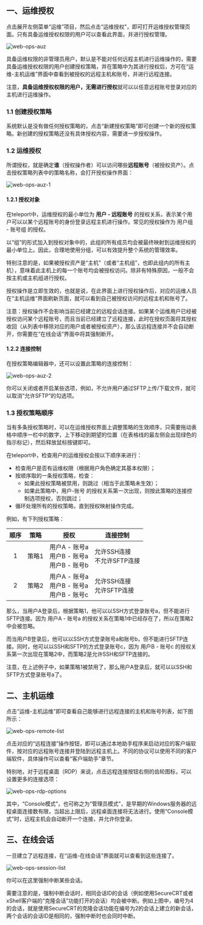 ## 一、运维授权

点击展开左侧菜单“运维”项目，然后点击“运维授权”，即可打开运维授权管理页面。只有具备运维授权权限的用户可以查看此界面，并进行授权管理。

![web-ops-auz](img/web-ops-auz.png)

具备运维权限的非管理员用户，默认是不能对任何远程主机进行运维操作的，需要具备运维授权权限的用户创建授权策略，并在策略中为其进行授权后，方可在“运维-主机运维”界面中查看到被授权的远程主机和账号，并进行远程连接。

注意，**具备运维授权权限的用户，无需进行授权**就可以以任意远程账号登录对应的主机进行运维操作。

### 1.1 创建授权策略

系统默认是没有做任何授权策略的，点击“新建授权策略”即可创建一个新的授权策略。新创建的授权策略还没有具体授权内容，需要进一步授权操作。

### 1.2 运维授权

所谓授权，就是确定**谁**（授权操作者）可以访问哪些**远程账号**（被授权资产）。点击授权策略列表中的策略名称，会打开授权操作界面：

![web-ops-auz-1](img/web-ops-auz-1.png)

#### 1.2.1 授权对象

在teleport中，运维授权的最小单位为 **用户 - 远程账号** 的授权关系，表示某个用户可以以某个远程账号的身份登录远程主机进行操作。常见的授权操作为 用户组 - 账号组 的授权。

以“组”的形式加入到授权对象中的，此组的所有成员均会被最终映射到运维授权的最小单位上。因此，合理地使用分组，可以有效提升整个系统的管理效率。

特别注意的是，如果被授权资产是“主机”（或者“主机组”，也即此组内的所有主机），意味着此主机上的每一个账号均会被授权访问。除非有特殊原因，一般不会按主机或主机组进行授权。

授权操作是立即生效的，也就是说，在此界面上进行授权操作后，对应的运维人员在“主机运维”界面刷新页面，就可以看到自己被授权访问的远程主机和账号了。

注意：授权操作不会影响当前已经建立的远程会话连接。如果某个运维用户已经被授权访问某个远程账号，而且当前已经建立了远程连接，此时在授权页面将其授权收回（从列表中移除对应的用户或者被授权资产），那么该远程连接并不会自动断开，你需要在“在线会话”界面中将其强制断开。

#### 1.2.2 连接控制

在授权策略编辑器中，还可以设置此策略的连接控制：

![web-ops-auz-2](img/web-ops-auz-2.png)

你可以关闭或者开启某些选项，例如，不允许用户通过SFTP上传/下载文件，就可以取消“允许SFTP”的勾选项。

### 1.3 授权策略顺序

当有多条授权策略时，可以在运维授权界面上调整策略的生效顺序，只需要拖动表格中顺序一栏中的数字，上下移动到期望的位置（在表格线的最左侧会出现绿色的指示标记），然后释放鼠标按键即可。

在teleport中，检查用户的运维授权会按以下顺序来进行：

 - 检查用户是否有运维权限（根据用户角色确定其基本权限）；
 - 按顺序取的一条授权策略，检查：
     - 如果此授权策略被禁用，则跳过（相当于此策略未生效）；
     - 如果此策略中，用户-账号 的授权关系第一次出现，则按此策略的连接控制选项授权，否则跳过；
 - 循环处理所有的授权策略，直到授权映射操作完成。

例如，有下列授权策略：

| 顺序 | 策略  | 授权                                                | 连接控制                        |
| :--: | :---: | --------------------------------------------------- | ------------------------------- |
|  1   | 策略1 | 用户A - 账号a<br />用户B - 账号a<br />用户B - 账号b | 允许SSH连接<br />不允许SFTP连接 |
|  2   | 策略2 | 用户A - 账号a<br />用户B - 账号a<br />用户B - 账号c | 允许SSH连接<br />允许SFTP连接   |

那么，当用户A登录后，根据策略1，他可以以SSH方式登录账号a，但不能进行SFTP连接。因为 用户A - 账号a 的授权关系在策略1中已经存在了，所以在策略2中会被忽略。

而当用户B登录后，他可以以SSH方式登录账号a和账号b，但不能进行SFTP连接。同时，他可以以SSH和SFTP的方式登录账号c，因为 用户B - 账号c 的授权关系第一次出现在策略2中，而策略2是允许SSH和SFTP连接的。

注意，在上述例子中，如果策略1被禁用了，那么用户A登录后，就可以以SSH和SFTP方式登录账号a了。

## 二、主机运维

点击“运维-主机运维”即可查看自己能够进行远程连接的主机和账号列表，如下图所示：

![web-ops-remote-list](img/web-ops-remote-list.png)

点击对应的“远程连接”操作按钮，即可以通过本地助手程序来启动对应的客户端软件，按对应的远程账号连接并登陆到远程主机上。不同的协议可以使用不同的客户端软件，具体操作可以查看“客户端助手”章节。

特别地，对于远程桌面（RDP）来说，点击远程连接按钮右侧的齿轮图标，可以设置更多的连接选项：

![web-ops-rdp-options](img/web-ops-rdp-options.png)

其中，“Console模式”，也可称之为“管理员模式”，是早期的Windows服务器的远程桌面连接数有限，当超出上限后，远程桌面连接将无法进行。使用“Console模式”时，远程主机会自动断开一个连接，并允许你登录。

## 三、在线会话

一旦建立了远程连接，在“运维-在线会话”界面就可以查看到这些连接了。

![web-ops-session-list](img/web-ops-session-list.png)

你可以在这里强制中断某些会话。

需要注意的是，强制中断会话时，相同会话ID的会话（例如使用SecureCRT或者xShell客户端的“克隆会话”功能打开的会话）均会被中断。例如上图中，编号为4的会话，就是使用SecureCRT的克隆会话功能在编号为2的会话上建立的新会话，两个会话的会话ID是相同的，强制中断时也会同时中断。